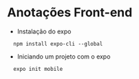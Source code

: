 # Anotações Front-end

- Instalação do expo

```
  npm install expo-cli --global
```

- Iniciando um projeto com o expo

```
  expo init mobile
```
